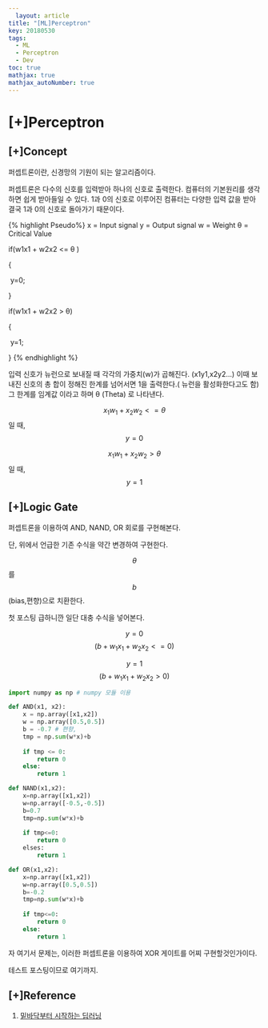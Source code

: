 ```yaml
---
  layout: article
title: "[ML]Perceptron"
key: 20180530
tags:
  - ML
  - Perceptron
  - Dev
toc: true
mathjax: true
mathjax_autoNumber: true
---
```


# [+]Perceptron

## [+]Concept

퍼셉트론이란, 신경망의 기원이 되는 알고리즘이다.

퍼셉트론은 다수의 신호를 입력받아 하나의 신호로 출력한다. 컴퓨터의 기본원리를 생각하면 쉽게 받아들일 수 있다. 1과 0의 신호로 이루어진 컴퓨터는 다양한 입력 값을 받아 결국 1과 0의 신호로 돌아가기 때문이다.

<!--more-->

{% highlight Pseudo%}
x = Input signal
y = Output signal
w = Weight
θ = Critical Value


if(w1x1 + w2x2 <= θ )

{

​	y=0;

}

if(w1x1 + w2x2 > θ)

{

​	y=1;

}
{% endhighlight %}

입력 신호가 뉴런으로 보내질 때 각각의 가중치(w)가 곱해진다. (x1y1,x2y2…)
이때 보내진 신호의 총 합이 정해진 한계를 넘어서면 1을 출력한다.( 뉴런을 활성화한다고도 함)
그 한계를 임계값 이라고 하며  θ (Theta) 로 나타낸다.

$$x_1w_1 + x_2w_2 <= θ$$  일 때, $$y=0$$ 

$$x_1w_1 + x_2w_2 > θ$$ 일 때,  $$y = 1$$ 



## [+]Logic Gate

퍼셉트론을 이용하여 AND, NAND, OR 회로를 구현해본다.

단, 위에서 언급한 기존 수식을 약간 변경하여 구현한다.

$$θ$$ 를 $$b$$ (bias,편향)으로 치환한다.

첫 포스팅 급하니깐 일단 대충 수식을 넣어본다.

$$y=0$$      $$(b +w_1x_1 + w_2x_2 <= 0)$$

$$y=1$$      $$(b +w_1x_1 + w_2x_2 > 0)$$

 

```python
import numpy as np # numpy 모듈 이용

def AND(x1, x2):
    x = np.array([x1,x2])
    w = np.array([0.5,0.5])
    b = -0.7 # 편향, 
    tmp = np.sum(w*x)+b
    
    if tmp <= 0:
        return 0
    else:
        return 1

def NAND(x1,x2):
    x=np.array([x1,x2])
    w=np.array([-0.5,-0.5])
    b=0.7
    tmp=np.sum(w*x)+b
    
    if tmp<=0:
        return 0
    elses:
        return 1

def OR(x1,x2):
    x=np.array([x1,x2])
    w=np.array([0.5,0.5])
    b=-0.2
    tmp=np.sum(w*x)+b
    
    if tmp<=0:
        return 0
    else:
        return 1
```

자 여기서 문제는, 이러한 퍼셉트론을 이용하여 XOR 게이트를 어찌 구현할것인가이다.

테스트 포스팅이므로 여기까지.



## [+]Reference

1. <a href="http://www.hanbit.co.kr/store/books/look.php?p_code=B8475831198">밑바닥부터 시작하는 딥러닝</a>

